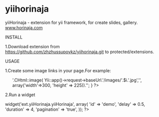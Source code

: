 yiihorinaja
===========

yiiHorinaja - extension for yii framework, for create slides, gallery. www.horinaja.com

INSTALL

1.Download extension from https://github.com/zhzhussupovkz/yiihorinaja.git to protected/extensions.

USAGE

1.Create some image links in your page.For example:

<div id="demo" class="horinaja">
<ul>
<?php 
	for ($i = 1; $i <= 6; $i++)
	{
		echo '<li>'.CHtml::image(
			Yii::app()->request->baseUrl.'/images/'.$i.'.jpg','',
			array('width'=>300, 'height' => 225)).'</li>';
	}
?>
</ul>
</div>

2.Run a widget

<?php 
	$this->widget('ext.yiiHorinaja.yiiHorinaja', array(
		'id' => 'demo',
		'delay' => 0.5,
		'duration' => 4,
		'pagination' => 'true',
		));
?>
